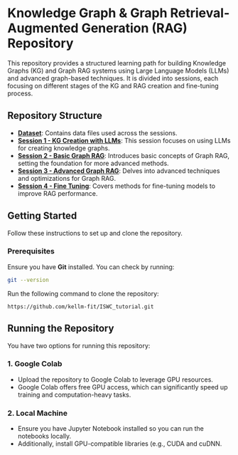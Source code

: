# Knowledge Graph & Graph Retrieval-Augmented Generation (RAG) Repository

This repository provides a structured learning path for building Knowledge Graphs (KG) and Graph RAG systems using Large Language Models (LLMs) and advanced graph-based techniques. It is divided into sessions, each focusing on different stages of the KG and RAG creation and fine-tuning process. 

## Repository Structure

- **[Dataset](./dataset)**: Contains data files used across the sessions.
- **[Session 1 - KG Creation with LLMs](./session-1)**: This session focuses on using LLMs for creating knowledge graphs.
- **[Session 2 - Basic Graph RAG](./session-2)**: Introduces basic concepts of Graph RAG, setting the foundation for more advanced methods.
- **[Session 3 - Advanced Graph RAG](./session-3)**: Delves into advanced techniques and optimizations for Graph RAG.
- **[Session 4 - Fine Tuning](./session-4)**: Covers methods for fine-tuning models to improve RAG performance.

## Getting Started

Follow these instructions to set up and clone the repository.

### Prerequisites

Ensure you have **Git** installed. You can check by running:
```bash
git --version
```
Run the following command to clone the repository:
```
https://github.com/kellm-fit/ISWC_tutorial.git
```

## Running the Repository

You have two options for running this repository:

### 1. Google Colab
- Upload the repository to Google Colab to leverage GPU resources.
- Google Colab offers free GPU access, which can significantly speed up training and computation-heavy tasks.

### 2. Local Machine
- Ensure you have Jupyter Notebook installed so you can run the notebooks locally.
- Additionally, install GPU-compatible libraries (e.g., CUDA and cuDNN.



